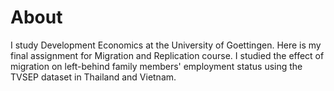 # About
I study Development Economics at the University of Goettingen. Here is my final assignment for Migration and Replication course. I studied the effect of migration on left-behind family members' employment status using the TVSEP dataset in Thailand and Vietnam.
